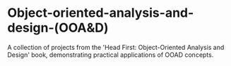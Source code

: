 # Object-oriented-analysis-and-design-(OOA&D)
A collection of projects from the 'Head First: Object-Oriented Analysis and Design' book, demonstrating practical applications of OOAD concepts.
